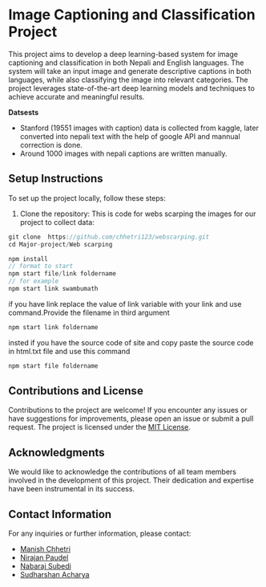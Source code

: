 # Image Captioning and Classification Project

This project aims to develop a deep learning-based system for image captioning and classification in both Nepali and English languages. The system will take an input image and generate descriptive captions in both languages, while also classifying the image into relevant categories. The project leverages state-of-the-art deep learning models and techniques to achieve accurate and meaningful results.

**Datsests**
- Stanford (19551 images with caption) data is collected from kaggle, later converted into nepali text with the help of google API and mannual correction is done.
- Around 1000 images with nepali captions are written manually.
  

## Setup Instructions

To set up the project locally, follow these steps:

1. Clone the repository:
   This is code for webs scarping the images for our project to collect data:

```js
git clone  https://github.com/chhetri123/webscarping.git
cd Major-project/Web scarping

```

```js
npm install
// format to start
npm start file/link foldername
// for example
npm start link swambumath
```

if you have link replace the value of link variable with your link and use command.Provide the filename in third argument

```js
npm start link foldername
```

insted if you have the source code of site and copy paste the source code in html.txt file and use this command

```js
npm start file foldername
```

## Contributions and License

Contributions to the project are welcome! If you encounter any issues or have suggestions for improvements, please open an issue or submit a pull request. The project is licensed under the [MIT License](LICENSE).

## Acknowledgments

We would like to acknowledge the contributions of all team members involved in the development of this project. Their dedication and expertise have been instrumental in its success.

## Contact Information

For any inquiries or further information, please contact:

- [Manish Chhetri](mailto:chhetridon123@gmail.com)
- [Nirajan Paudel](mailto:nirajanpaudel33@gmail.com)
- [Nabaraj Subedi](mailto:subedinabaraj46@gmail.com)
- [Sudharshan Acharya](mailto:maheshacharya0724@gmail.com)
